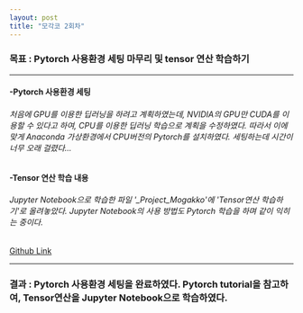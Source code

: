 ```yaml
---
layout: post
title: "모각코 2회차"
---
```

### 목표 : Pytorch 사용환경 세팅 마무리 및 tensor 연산 학습하기

- - -
#### -Pytorch 사용환경 세팅
###### 처음에 GPU를 이용한 딥러닝을 하려고 계획하였는데, NVIDIA의 GPU만 CUDA를 이용할 수 있다고 하여, CPU를 이용한 딥러닝 학습으로 계획을 수정하였다. 따라서 이에 맞게 Anaconda 가상환경에서 CPU버전의 Pytorch를 설치하였다. 세팅하는데 시간이 너무 오래 걸렸다...

#### -Tensor 연산 학습 내용
###### Jupyter Notebook으로 학습한 파일 '_Project_Mogakko'에 'Tensor연산 학습하기'로 올려놓았다. Jupyter Notebook의 사용 방법도 Pytorch 학습을 하며 같이 익히는 중이다. 
[Github Link](http://github.com/OMEGA-Y/OMEGA-Y.github.io)

- - -

### 결과 : Pytorch 사용환경 세팅을 완료하였다. Pytorch tutorial을 참고하여, Tensor연산을 Jupyter Notebook으로 학습하였다.